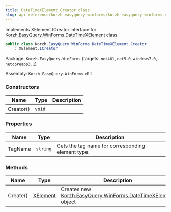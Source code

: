 ```yaml
---
title: DateTimeXElement.Creator class
slug: api-reference/korzh-easyquery-winforms/korzh-easyquery-winforms-namespace/datetimexelement-creator-class
---
```

Implements XElement.ICreator interface for [Korzh.EasyQuery.WinForms.DateTimeXElement](/api-reference/korzh-easyquery-winforms/korzh-easyquery-winforms-namespace/datetimexelement-class) class
```csharp
public class Korzh.EasyQuery.WinForms.DateTimeXElement.Creator
    : XElement.ICreator

```
Package: `Korzh.EasyQuery.WinForms` (targets: `net461`, `net5.0-windows7.0`, `netcoreapp3.1`)

Assembly: `Korzh.EasyQuery.WinForms.dll`

### Constructors

| Name | Type | Description | 
| --- | --- | --- | 
| Creator() | `void` |  | 


### Properties

| Name | Type | Description | 
| --- | --- | --- | 
| TagName | `string` | Gets the tag name for corresponding element type. | 


### Methods

| Name | Type | Description | 
| --- | --- | --- | 
| Create() | [XElement](/api-reference/korzh-easyquery-winforms/korzh-easyquery-winforms-namespace/xelement-class) | Creates new [Korzh.EasyQuery.WinForms.DateTimeXElement](/api-reference/korzh-easyquery-winforms/korzh-easyquery-winforms-namespace/datetimexelement-class) object |